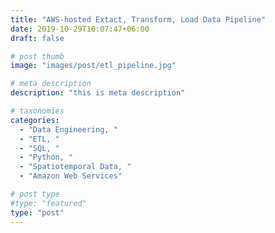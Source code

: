 ```yaml
---
title: "AWS-hosted Extact, Transform, Load Data Pipeline"
date: 2019-10-29T10:07:47+06:00
draft: false

# post thumb
image: "images/post/etl_pipeline.jpg"

# meta description
description: "this is meta description"

# taxonomies
categories:
  - "Data Engineering, "
  - "ETL, "
  - "SQL, "
  - "Python, "
  - "Spatiotemporal Data, "
  - "Amazon Web Services"

# post type
#type: "featured"
type: "post"
---
```



